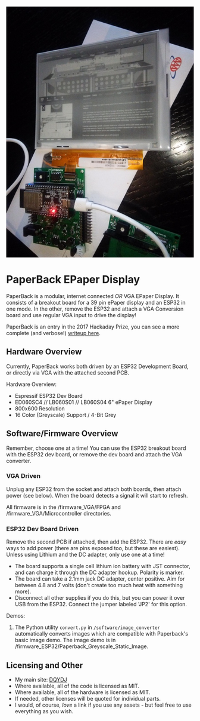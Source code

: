 ![Paperback Preview](./paperback.jpg)

# PaperBack EPaper Display

PaperBack is a modular, internet connected _*OR*_ VGA EPaper Display. It consists of a breakout board for a 39 pin ePaper display and an ESP32 in one mode. In the other, remove the ESP32 and attach a VGA Conversion board and use regular VGA input to drive the display!

PaperBack is an entry in the 2017 Hackaday Prize, you can see a more complete (and verbose!) [writeup here](https://hackaday.io/project/21607-paperback-desktop-e-paper-monitor).

## Hardware Overview

Currently, PaperBack works both driven by an ESP32 Development Board, or directly via VGA with the attached second PCB.

Hardware Overview:

* Espressif ESP32 Dev Board
* ED060SC4 // LB060S01 // LB060S04 6" ePaper Display
* 800x600 Resolution
* 16 Color (Greyscale) Support / 4-Bit Grey

## Software/Firmware Overview

Remember, choose one at a time! You can use the ESP32 breakout board with the ESP32 dev board, or remove the dev board and attach the VGA converter.

### VGA Driven

Unplug any ESP32 from the socket and attach both boards, then attach power (see below). When the board detects a signal it will start to refresh.

All firmware is in the /firmware_VGA/FPGA and /firmware_VGA/Microcontroller directories.

### ESP32 Dev Board Driven

Remove the second PCB if attached, then add the ESP32. There are *easy* ways to add power (there are pins exposed too, but these are easiest). Unless using Lithium and the DC adapter, only use one at a time!
* The board supports a single cell lithium ion battery with JST connector, and can charge it through the DC adapter hookup. Polarity is marker.
* The board can take a 2.1mm jack DC adapter, center positive. Aim for between 4.8 and 7 volts (don't create too much heat with something more).
* Disconnect all other supplies if you do this, but you can power it over USB from the ESP32. Connect the jumper labeled 'JP2' for this option.

Demos:

1. The Python utility `convert.py` in `/software/image_converter` automatically converts images which are compatible with Paperback's basic image demo. The image demo is in /firmware_ESP32/Paperback_Greyscale_Static_Image.

## Licensing and Other

* My main site: [DQYDJ](https://dqydj.com)
* Where available, all of the code is licensed as MIT.
* Where available, all of the hardware is licensed as MIT.
* If needed, other licenses will be quoted for individual parts.
* I would, of course, _love_ a link if you use any assets - but feel free to use everything as you wish.
